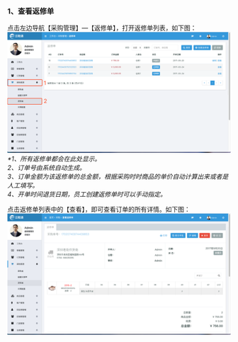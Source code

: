 ### 1、查看返修单

点击左边导航【采购管理】—【返修单】，打开返修单列表，如下图：![](/assets/cggl-fxd-1.png)_\*1、所有返修单都会在此处显示。  
  2、订单号由系统自动生成。  
  3、订单金额为该返修单的总金额，根据采购时时商品的单价自动计算出来或者是人工填写。  
  4、开单时间退货日期，员工创建返修单时可以手动指定。_

点击返修单列表中的【查看】，即可查看订单的所有详情。如下图：![](/assets/cggl-fxd-2.png)

